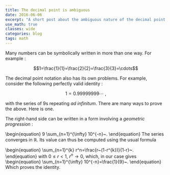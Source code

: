 ```yaml
---
title: The decimal point is ambiguous
date: 2016-06-06
excerpt: "A short post about the ambiguous nature of the decimal point. This illustrates how a number shouldn't be confused with its graphical representation."
use_math: true
classes: wide
categories: blog
tags: math
---
```


Many numbers can be symbolically written in more than one way. For example :

$$1=\frac{1}{1}=\frac{2}{2}=\frac{3}{3}=\cdots$$

The decimal point notation also has its own problems. For example, consider the following perfectly valid identity :

$$1=0.99999999\cdots~,$$

with the series of $9$s repeating *ad infinitum*. There are many ways to prove the above. Here is one.

The right-hand side can be written in a form involving a *geometric progression* :

\begin{equation}
9 \sum_{n=1}^{\infty} 10^{-n}~.
\end{equation}
The series converges in $\mathbb{R}$. Its value can thus be computed using the usual formula

\begin{equation}
\sum_{n=1}^{k} r^n=\frac{r~(1-r^{k})}{1-r}~.
\end{equation}
with $0\leq r<1$,  $r^n\rightarrow 0$, which, in our case gives
\begin{equation}
\sum_{n=1}^{\infty} 10^{-n}=\frac{1}{9}~.
\end{equation}
Which proves the identity.

